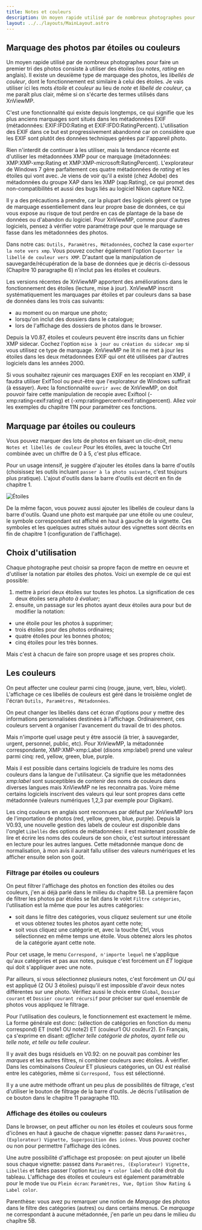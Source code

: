 ```yaml
---
title: Notes et couleurs
description: Un moyen rapide utilisé par de nombreux photographes pour faire un premier tri des photos
layout: ../../layouts/MainLayout.astro
---
```


## Marquage des photos par étoiles ou couleurs

Un moyen rapide utilisé par de nombreux photographes pour faire un premier tri des photos consiste à utiliser des étoiles (ou _notes_, _rating_ en anglais). Il existe un deuxième type de marquage des photos, les _libellés de couleur_, dont le fonctionnement est similaire à celui des étoiles. Je vais utiliser ici les mots _étoile_ et _couleur_ au lieu de _note_ et _libellé de couleur_, ça me paraît plus clair, même si on s'écarte des termes utilisés dans XnViewMP.

C'est une fonctionnalité qui existe depuis longtemps, ce qui signifie que les plus anciens marquages sont situés dans les métadonnées EXIF
(métadonnées: EXIF:IFD0:Rating et EXIF:IFD0:RatingPercent). L'utilisation des EXIF dans ce but est progressivement abandonné car on considère que les EXIF sont plutôt des données techniques gérées par l'appareil photo.

Rien n'interdit de continuer à les utiliser, mais la tendance récente est d'utiliser les métadonnées XMP pour ce marquage (métadonnées: XMP:XMP-xmp:Rating et XMP:XMP-microsoft:RatingPercent). L'explorateur de Windows 7 gère parfaitement ces quatre métadonnées de _rating_ et les étoiles qui vont avec. Je viens de voir qu'il a existé (chez Adobe) des métadonnées du groupe XAP dans les XMP (xap:Rating), ce qui promet des non-compatibilités et aussi des bugs liés au logiciel Nikon capture NX2.

Il y a des précautions à prendre, car la plupart des logiciels gèrent ce type de marquage essentiellement dans leur propre base de données, ce qui vous expose au risque de tout perdre en cas de plantage de la base de données ou d'abandon du logiciel. Pour XnViewMP, comme pour d'autres logiciels, pensez à vérifier votre paramétrage pour que le marquage se fasse dans les métadonnées des photos.

Dans notre cas: `Outils, Paramètres, Métadonnées`, cochez la case `exporter la note vers xmp`. Vous pouvez cocher également l'option `Exporter le libellé de couleur vers XMP`. D'autant que la manipulation de sauvegarde/récupération de la base de données que je décris ci-dessous (Chapitre 10 paragraphe 6) n'inclut pas les étoiles et couleurs.

Les versions récentes de XnViewMP apportent des améliorations dans le fonctionnement des étoiles (lecture, mise à jour). XnViewMP inscrit systématiquement les marquages par étoiles et par couleurs dans sa base de données dans les trois cas suivants:
- au moment ou on marque une photo;
- lorsqu'on inclut des dossiers dans le catalogue;
- lors de l'affichage des dossiers de photos dans le browser.

Depuis la V0.87, étoiles et couleurs peuvent être inscrits dans un fichier XMP sidecar. Cochez l'option `mise à jour ou création du sidecar xmp` si vous utilisez ce type de marquage. XnViewMP ne lit ni ne met à jour les étoiles dans les deux métadonnées EXIF qui ont été utilisées par d'autres logiciels dans les années 2000.

Si vous souhaitez rajeunir ces marquages EXIF en les recopiant en XMP, il faudra utiliser ExifTool ou peut-être que l'explorateur de Windows suffirait (à essayer). Avec la fonctionnalité `ouvrir avec` de XnViewMP, on doit pouvoir faire cette manipulation de recopie avec Exiftool (-xmp:rating<exif:rating) et (-xmp:ratingpercent<exif:ratingpercent). Allez voir les exemples du chapitre 11N pour paramétrer ces fonctions.

## Marquage par étoiles ou couleurs

Vous pouvez marquer des lots de photos en faisant un clic-droit, menu `Notes et libellés de couleur` Pour les étoiles, avec la touche Ctrl combinée avec un chiffre de 0 à 5, c'est plus efficace.

Pour un usage intensif, je suggère d'ajouter les étoiles dans la barre d'outils (choisissez les outils incluant `passer à la photo suivante`, c'est toujours plus pratique). L'ajout d'outils dans la barre d'outils est décrit en fin de chapitre 1.

![Étoiles](/tutoriel/xnvmp25.png)

De la même façon, vous pouvez aussi ajouter les libellés de couleur dans la barre d'outils. Quand une photo est marquée par une étoile ou une couleur, le symbole correspondant est affiché en haut à gauche de la vignette. Ces symboles et les quelques autres situés autour des vignettes sont décrits en fin de chapitre 1 (configuration de l'affichage).

## Choix d'utilisation

Chaque photographe peut choisir sa propre façon de mettre en oeuvre et d'utiliser la notation par étoiles des photos. Voici un exemple de ce qui est possible:
1. mettre à priori deux étoiles sur toutes les photos. La signification de ces deux étoiles sera _photo à évaluer_;
2. ensuite, un passage sur les photos ayant deux étoiles aura pour but de modifier la notation:
- une étoile pour les photos à supprimer;
- trois étoiles pour des photos ordinaires;
- quatre étoiles pour les bonnes photos;
- cinq étoiles pour les très bonnes.

Mais c'est à chacun de faire son propre usage et ses propres choix.

## Les couleurs

On peut affecter une couleur parmi cinq (rouge, jaune, vert, bleu, violet). L'affichage ce ces libellés de couleurs est géré dans le troisième onglet de l'écran `Outils, Paramètres, Métadonnées`.

On peut changer les libellés dans cet écran d'options pour y mettre des informations personnalisées destinées à l'affichage. Ordinairement, ces couleurs servent à organiser l'avancement du travail de tri des photos.

Mais n'importe quel usage peut y être associé (à trier, à sauvegarder, urgent, personnel, public, etc). Pour XnViewMP, la métadonnée correspondante, XMP:XMP-xmp:Label (disons xmp:label) prend une valeur parmi cinq: red, yellow, green, blue, purple.

Mais il est possible dans certains logiciels de traduire les noms des couleurs dans la langue de l'utilisateur. Ça signifie que les métadonnées _xmp:label_ sont susceptibles de contenir des noms de couleurs dans diverses langues mais XnViewMP ne les reconnaitra pas. Voire même certains logiciels inscrivent des valeurs qui leur sont propres dans cette métadonnée (valeurs numériques 1,2,3 par exemple pour Digikam).

Les cinq couleurs en anglais sont reconnues par défaut par XnViewMP lors de l'importation de photos (red, yellow, green, blue, purple). Depuis la V0.93, une nouvelle gestion des labels de couleur est disponible dans l'onglet `Libellés` des options de métadonnées: il est maintenant possible de lire et écrire les noms des couleurs de son choix, c'est surtout intéressant en lecture pour les autres langues. Cette métadonnée manque donc de normalisation, à mon avis il aurait fallu utiliser des valeurs numériques et les afficher ensuite selon son goût.

### Filtrage par étoiles ou couleurs

On peut filtrer l'affichage des photos en fonction des étoiles ou des couleurs, j'en ai déjà parlé dans le milieu du chapitre 5B. La première façon de filtrer les photos par étoiles se fait dans le volet `Filtre catégories`, l'utilisation est la même que pour les autres catégories:
- soit dans le filtre des catégories, vous cliquez seulement sur une étoile et vous obtenez toutes les photos ayant cette note;
- soit vous cliquez une catégorie et, avec la touche Ctrl, vous sélectionnez en même temps une étoile. Vous obtenez alors les photos de la catégorie ayant cette note.

Pour cet usage, le menu `Correspond, n'importe lequel` ne s'applique qu'aux catégories et pas aux notes, puisque c'est forcément un _ET_ logique qui doit s'appliquer avec une note.

Par ailleurs, si vous sélectionnez plusieurs notes, c'est forcément un _OU_ qui est appliqué (2 OU 3 étoiles) puisqu'il est impossible d'avoir deux notes différentes sur une photo. Vérifiez aussi le choix entre `Global`, `Dossier courant` et `Dossier courant récursif` pour préciser sur quel ensemble de photos vous appliquez le filtrage.

Pour l'utilisation des couleurs, le fonctionnement est exactement le même. La forme générale est donc: (sélection de catégories en fonction du menu correspond) ET (note1 OU note2) ET (couleur1 OU couleur2). En Français, ça s'exprime en disant: _afficher telle catégorie de photos, ayant telle ou telle note, et telle ou telle couleur_.

Il y avait des bugs résiduels en V0.92: on ne pouvait pas combiner les _marques_ et les autres filtres, ni combiner couleurs avec étoiles. À vérifier. Dans les combinaisons _Couleur_ ET plusieurs catégories, un OU est réalisé entre les catégories, même si `Correspond, Tous` est sélectionné.

Il y a une autre méthode offrant un peu plus de possibilités de filtrage, c'est d'utiliser le bouton de filtrage de la barre d'outils. Je décris l'utilisation de ce bouton dans le chapitre 11 paragraphe 11D.

### Affichage des étoiles ou couleurs

Dans le browser, on peut afficher ou non les étoiles et couleurs sous forme d'icônes en haut à gauche de chaque vignette: passez dans `Paramètres, (Explorateur) Vignette, Superposition des icônes`. Vous pouvez cocher ou non pour permettre l'affichage des icônes.

Une autre possibilité d'affichage est proposée: on peut ajouter un libellé sous chaque vignette: passez dans `Paramètres, (Explorateur) Vignette, Libellés` et faites passer l'option `Rating + color label` du côté droit du tableau. L'affichage des étoiles et couleurs est également paramétrable pour le mode `Vue` ou `Plein écran`: `Paramètres, Vue, Option Show Rating & Label color`.

Parenthèse: vous avez pu remarquer une notion de _Marquage_ des photos dans le filtre des catégories (autres) ou dans certains menus. Ce _marquage_ ne correspondant à aucune métadonnée, j'en parle un peu dans le milieu du chapître 5B.
